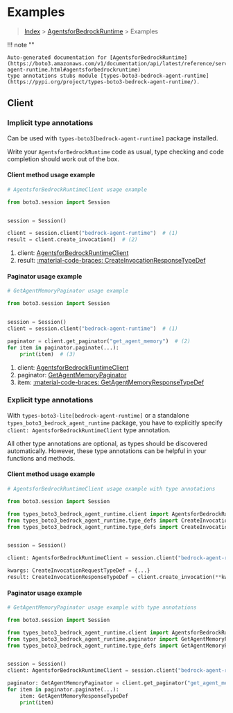 # Examples

> [Index](../README.md) > [AgentsforBedrockRuntime](./README.md) > Examples

!!! note ""

    Auto-generated documentation for [AgentsforBedrockRuntime](https://boto3.amazonaws.com/v1/documentation/api/latest/reference/services/bedrock-agent-runtime.html#agentsforbedrockruntime)
    type annotations stubs module [types-boto3-bedrock-agent-runtime](https://pypi.org/project/types-boto3-bedrock-agent-runtime/).

## Client

### Implicit type annotations

Can be used with `types-boto3[bedrock-agent-runtime]` package installed.

Write your `AgentsforBedrockRuntime` code as usual,
type checking and code completion should work out of the box.


#### Client method usage example

```python
# AgentsforBedrockRuntimeClient usage example

from boto3.session import Session


session = Session()

client = session.client("bedrock-agent-runtime")  # (1)
result = client.create_invocation()  # (2)
```

1. client: [AgentsforBedrockRuntimeClient](./client.md)
2. result: [:material-code-braces: CreateInvocationResponseTypeDef](./type_defs.md#createinvocationresponsetypedef)



#### Paginator usage example

```python
# GetAgentMemoryPaginator usage example

from boto3.session import Session


session = Session()
client = session.client("bedrock-agent-runtime")  # (1)

paginator = client.get_paginator("get_agent_memory")  # (2)
for item in paginator.paginate(...):
    print(item)  # (3)
```

1. client: [AgentsforBedrockRuntimeClient](./client.md)
2. paginator: [GetAgentMemoryPaginator](./paginators.md#getagentmemorypaginator)
3. item: [:material-code-braces: GetAgentMemoryResponseTypeDef](./type_defs.md#getagentmemoryresponsetypedef)




### Explicit type annotations

With `types-boto3-lite[bedrock-agent-runtime]`
or a standalone `types_boto3_bedrock_agent_runtime` package, you have to explicitly specify `client: AgentsforBedrockRuntimeClient` type annotation.

All other type annotations are optional, as types should be discovered automatically.
However, these type annotations can be helpful in your functions and methods.


#### Client method usage example

```python
# AgentsforBedrockRuntimeClient usage example with type annotations

from boto3.session import Session

from types_boto3_bedrock_agent_runtime.client import AgentsforBedrockRuntimeClient
from types_boto3_bedrock_agent_runtime.type_defs import CreateInvocationResponseTypeDef
from types_boto3_bedrock_agent_runtime.type_defs import CreateInvocationRequestTypeDef


session = Session()

client: AgentsforBedrockRuntimeClient = session.client("bedrock-agent-runtime")

kwargs: CreateInvocationRequestTypeDef = {...}
result: CreateInvocationResponseTypeDef = client.create_invocation(**kwargs)
```



#### Paginator usage example

```python
# GetAgentMemoryPaginator usage example with type annotations

from boto3.session import Session

from types_boto3_bedrock_agent_runtime.client import AgentsforBedrockRuntimeClient
from types_boto3_bedrock_agent_runtime.paginator import GetAgentMemoryPaginator
from types_boto3_bedrock_agent_runtime.type_defs import GetAgentMemoryResponseTypeDef


session = Session()
client: AgentsforBedrockRuntimeClient = session.client("bedrock-agent-runtime")

paginator: GetAgentMemoryPaginator = client.get_paginator("get_agent_memory")
for item in paginator.paginate(...):
    item: GetAgentMemoryResponseTypeDef
    print(item)
```




